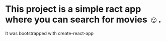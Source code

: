 # This project is a simple ract app where you can search for movies ☺.

It was bootstrapped with create-react-app
